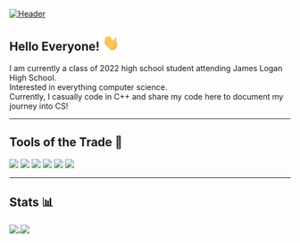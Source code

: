 [![Header](https://github.com/DanL2015/DanL2015/blob/main/assets/Liu_Daniel_Header.png?raw=true)](https://daniel-liu-website.herokuapp.com/)

## Hello Everyone! <img src="https://github.com/DanL2015/DanL2015/blob/main/assets/wave.gif?raw=true" width="30px">
<p>
  I am currently a class of 2022 high school student attending James Logan High School.<br>
  Interested in everything computer science.<br>
  Currently, I casually code in C++ and share my code here to document my journey into CS!
</p>

---

## Tools of the Trade 🔧
![](https://img.shields.io/badge/OS-archlinux-informational?style=flat&logo=archlinux&logoColor=white&color=88C0D0)
![](https://img.shields.io/badge/Editor-vscode-informational?style=flat&logo=visualstudiocode&logoColor=white&color=88C0D0)
![](https://img.shields.io/badge/Code-C++-informational?style=flat&logo=cplusplus&logoColor=white&color=88C0D0)
![](https://img.shields.io/badge/Code-Python-informational?style=flat&logo=python&logoColor=white&color=88C0D0)
![](https://img.shields.io/badge/Code-Java-informational?style=flat&logo=java&logoColor=white&color=88C0D0)
![](https://img.shields.io/badge/Code-JavaScript-informational?style=flat&logo=javascript&logoColor=white&color=88C0D0)

---

## Stats 📊

<a href="https://github.com/DanL2015/DanL2015" align="center">
  <img align="center" src="https://github-readme-stats.vercel.app/api/top-langs/?username=DanL2015&title_color=D8DEE9&text_color=88C0D0&icon_color=A3BE8C&bg_color=3B4252&langs_count=3" />
</a>
<a href="https://github.com/DanL2015/DanL2015" align="center">
  <img align="center" src="https://github-readme-stats.vercel.app/api/?username=DanL2015&title_color=D8DEE9&text_color=88C0D0&icon_color=A3BE8C&bg_color=3B4252&langs_count=5" />
</a>
